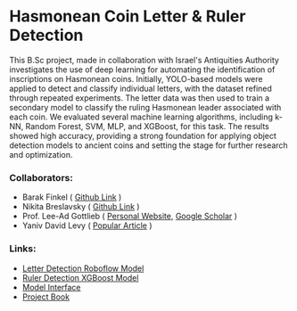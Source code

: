 # Hasmonean Coin Letter & Ruler Detection
This B.Sc project, made in collaboration with Israel's Antiquities Authority investigates the use of deep learning for automating the identification of inscriptions on Hasmonean coins. Initially, YOLO-based models were applied to detect and classify individual letters, with the dataset refined through repeated experiments. The letter data was then used to train a secondary model to classify the ruling Hasmonean leader associated with each coin. We evaluated several machine learning algorithms, including k-NN, Random Forest, SVM, MLP, and XGBoost, for this task. The results showed high accuracy, providing a strong foundation for applying object detection models to ancient coins and setting the stage for further research and optimization.

### Collaborators:
- Barak Finkel ( [Github Link](https://github.com/BarakFinkel) )
- Nikita Breslavsky ( [Github Link](https://github.com/NickBres) )
- Prof. Lee-Ad Gottlieb ( [Personal Website](https://www.ariel.ac.il/wp/lee-ad-gottlieb/), [Google Scholar](https://scholar.google.co.il/citations?user=HV6OPfcAAAAJ&hl=en) )
- Yaniv David Levy ( [Popular Article](https://arkeonews.net/researchers-find-evidence-of-the-destruction-of-the-second-temple-at-the-hands-of-roman-soldiers/) )

### Links:
- [Letter Detection Roboflow Model](https://app.roboflow.com/hasmoneancoinsletterdetection/hasmonean_coins_letter_detection)
- [Ruler Detection XGBoost Model](https://github.com/NickBres/CoinsRecognition/blob/master/RulerClassification.ipynb)
- [Model Interface](https://hasmonean.streamlit.app)
- [Project Book](https://github.com/BarakFinkel/HasmoneanCoinLetterDetection/blob/main/Hasmonean_Coin_Classification_Project_Book.pdf)
